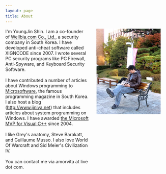 ```yaml
---
layout: page
title: About
---
```


<div style="font-size:1em; vertical-align: top;">

<div style="display: inline-block; width: 52%; vertical-align: top;">
I'm YoungJin Shin. I am a co-founder of <a href="http://wwww.wellbia.com">Wellbia.com Co., Ltd.</a>, a security company in South Korea.
I have developed anti-cheat software called XIGNCODE since 2007. 
I wrote several PC security programs like PC Firewall, Anti-Spyware, and Keyboard Security Software. 
<br/>
<br/>
I have contributed a number of articles about Windows programming to <a href="http://www.imaso.co.kr">Microsoftware</a>, the famous programming magazine in South Korea. 
I also host a blog (<a href="http://www.jiniya.net">http://www.jiniya.net</a>) that includes articles about system programming on Windows.
I have awarded <a href="">the Microsoft MVP for Visual C++</a> since 2004. 
<br/>
<br/>
I like Grey's anatomy, Steve Barakatt, and Guillaume Musso. I also love World Of Warcraft and Sid Meier's Civilization IV.
<br/>
<br/>
You can contact me via amorvita at live dot com.
</div>

<div style="display: inline-block; margin-left: 20px; width: 40%; vertical-align: top;"><img src="/images/b.jpg"></div>

</div>

